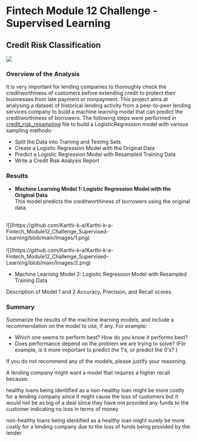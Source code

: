 # Fintech Module 12 Challenge - Supervised Learning
## Credit Risk Classification
![](https://github.com/Karthi-k-a/Karthi-k-a-Fintech_Module12_Challenge_Supervised-Learning/blob/main/Images/12-homework-image.png)
### Overview of the Analysis
It is very important for lending companies to thoroughly check the creditworthiness of customers before extending credit to protect their businesses from late payment or nonpayment. This project aims at analysing a dataset of historical lending activity from a peer-to-peer lending services company to build a machine learning model that can predict the creditworthiness of borrowers. The following steps were performed in [credit_risk_resampling](https://github.com/Karthi-k-a/Karthi-k-a-Fintech_Module12_Challenge_Supervised-Learning/blob/main/credit_risk_resampling.ipynb) file to build a LogisticRegression model with various sampling methods- 
- Split the Data into Training and Testing Sets
- Create a Logistic Regression Model with the Original Data
- Predict a Logistic Regression Model with Resampled Training Data
- Write a Credit Risk Analysis Report

### Results
- **Machine Learning Model 1: Logistic Regression Model with the Original Data**<br>
This model predicts the creditworthiness of borrowers using the original data.<br> 
<br>
![](https://github.com/Karthi-k-a/Karthi-k-a-Fintech_Module12_Challenge_Supervised-Learning/blob/main/Images/1.png)<br>
<br>
![](https://github.com/Karthi-k-a/Karthi-k-a-Fintech_Module12_Challenge_Supervised-Learning/blob/main/Images/2.png)

- Machine Learning Model 2: Logistic Regression Model with Resampled Training Data

Description of Model 1 and 2 Accuracy, Precision, and Recall scores.

### Summary
Summarize the results of the machine learning models, and include a recommendation on the model to use, if any. For example:

- Which one seems to perform best? How do you know it performs best?
- Does performance depend on the problem we are trying to solve? (For example, is it more important to predict the 1's, or predict the 0's? )

If you do not recommend any of the models, please justify your reasoning.

A lending company might want a model that requires a higher recall because:

healthy loans being identified as a non-healthy loan might be more costly for a lending company since it might cause the loss of customers but it would not be as big of a deal since they have not provided any funds to the customer indicating no loss in terms of money

non-healthy loans being identified as a healthy loan might surely be more costly for a lending company due to the loss of funds being provided by the lender
